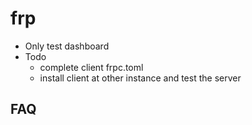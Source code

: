 # frp

- Only test dashboard
- Todo
  - complete client frpc.toml
  - install client at other instance and test the server

## FAQ
